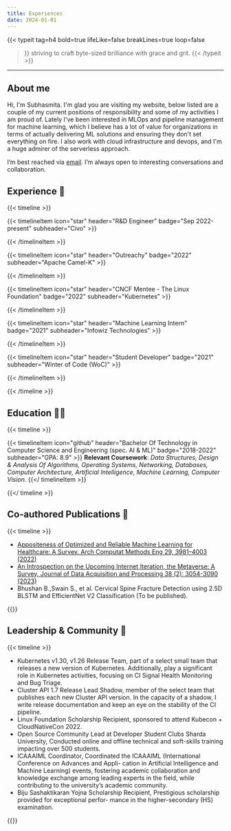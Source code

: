 ```yaml
---
title: Experiences
date: 2024-01-01
---
```


{{< typeit
  tag=h4
  bold=true
  lifeLike=false
  breakLines=true
  loop=false
>}}
striving to craft byte-sized brilliance with grace and grit.
{{< /typeit >}}

---

## About me

Hi, I'm Subhasmita. I'm glad you are visiting my website, below listed are a couple of my current positions of responsibility and some of my activities I am proud of. Lately I've been interested in MLOps and pipeline management for machine learning, which I believe has a lot of value for organizations in terms of actually delivering ML solutions and ensuring they don't set everything on fire. I also work with cloud infrastructure and devops, and I'm a huge admirer of the serverless approach.

I’m best reached via [email](mailto:subhasmitaswain232@gmail.com). I’m always open to interesting conversations and collaboration.

## Experience 🚀

{{< timeline >}}

{{< timelineItem icon="star" header="R&D Engineer" badge="Sep 2022-present" subheader="Civo" >}}
<ul>

</ul>
{{< /timelineItem >}}

{{< timelineItem icon="star" header="Outreachy" badge="2022" subheader="Apache Camel-K" >}}
<ul>

</ul>
{{< /timelineItem >}}

{{< timelineItem icon="star" header="CNCF Mentee - The Linux Foundation" badge="2022" subheader="Kubernetes" >}}
<ul>

</ul>
{{< /timelineItem >}}

{{< timelineItem icon="star" header="Machine Learning Intern" badge="2021" subheader="Infowiz Technologies" >}}
<ul>

</ul>
{{< /timelineItem >}}

{{< timelineItem icon="star" header="Student Developer" badge="2021" subheader="Winter of Code (WoC)" >}}
<ul>

</ul>
{{< /timelineItem >}}

{{< /timeline >}}

## Education 👩‍🎓

{{< timeline >}}

{{< timelineItem icon="github" header="Bachelor Of Technology in Computer Science and Engineering (spec. AI & ML)" badge="2018-2022" subheader="GPA: 8.9" >}}
<b>Relevant Coursework</b>: <i>Data Structures, Design & Analysis Of Algorithms, Operating Systems, Networking, Databases, Computer Architecture, Artificial Intelligence, Machine Learning, Computer Vision.</i>
{{</ timelineItem >}}

{{</ timeline >}}

## Co-authored Publications 🔖

{{< timeline >}}
<ul>
<li><a href="https://doi.org/10.1007/s11831-022-09733-8">Appositeness of Optimized and Reliable Machine Learning for Healthcare: A Survey. Arch Computat Methods Eng 29, 3981–4003 (2022)</a></li>

<li><a href="https://sjcjycl.cn/article/view-2023/pdf/02_3054.pdf">An Introspection on the Upcoming Internet Iteration, the Metaverse: A Survey, Journal of Data Acquisition and Processing 38 (2): 3054-3090 (2023)</li>
</a>

<li>Bhushan B.,Swain S., et al. Cervical Spine Fracture Detection using 2.5D BLSTM and EfficientNet V2 Classification (To be published).</li>
</ul>
{{</ timeline >}}

## Leadership & Community 🌟

{{< timeline >}}
<ul>

<li>Kubernetes v1.30, v1.26 Release Team, part of a select small team that releases a new version of Kubernetes. Additionally, play a significant role in Kubernetes activities, focusing on CI Signal Health Monitoring and Bug Triage.
<li>Cluster API 1.7 Release Lead Shadow, member of the select team that publishes each new Cluster API version. In the capacity of a shadow, I write release documentation and keep an eye on the stability of the CI pipeline.
<li>Linux Foundation Scholarship Recipient, sponsored to attend Kubecon + CloudNativeCon 2022.
<li>Open Source Community Lead at Developer Student Clubs Sharda University, Conducted online
and offline technical and soft-skills training impacting over 500 students.
<li>ICAAAIML Coordinator, Coordinated the ICAAAIML (International Conference on Advances and Appli- cation in Artificial Intelligence and Machine Learning) events, fostering academic collaboration and knowledge exchange among leading experts in the field, while contributing to the university’s academic community.
<li>Biju Sashaktikaran Yojna Scholarship Recipient, Prestigious scholarship provided for exceptional perfor- mance in the higher-secondary (HS) examination.

</ul>
{{</ timeline>}}
